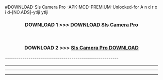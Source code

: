 #DOWNLOAD-Sls Camera Pro -APK-MOD-PREMIUM-Unlocked-for A n d r o i d-[NO.ADS]-ytlji ytlji 



<div align="center">

<h3>DOWNLOAD 1 >>> <a href="https://t.co/FKmqrqFo6t??judul=Sls Camera Pro ">DOWNLOAD Sls Camera Pro </a></h3><br>

<h3>DOWNLOAD 2 >>> <a href="https://t.co/FKmqrqFo6t??judul=Sls Camera Pro ">Sls Camera Pro  DOWNLOAD </a></h3>

</div>
----------------------------------------------------------

----------------------------------------------------------

----------------------------------------------------------

----------------------------------------------------------



